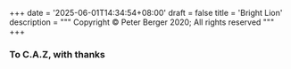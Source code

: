 +++
date = '2025-06-01T14:34:54+08:00'
draft = false
title = 'Bright Lion'
description = """
Copyright &copy; Peter Berger 2020; All rights reserved
"""
+++

### To C.A.Z, with thanks
